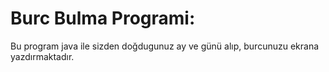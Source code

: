 # Burc Bulma Programi:
Bu program java ile sizden doğdugunuz ay ve günü alıp, burcunuzu ekrana yazdırmaktadır.